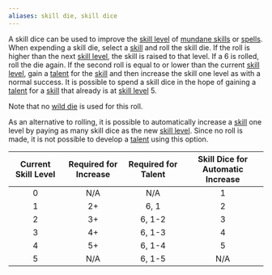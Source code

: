 ```yaml
---
aliases: skill die, skill dice
---
```

   
A skill dice can be used to improve the [skill level](../Skills/Skill%20Level.md) of [mundane skills](../Skills/Skills.md) or [spells](../Magic/Spells%20and%20Magical%20Effects.md). When expending a skill die, select a [skill](../Skills/Skills.md) and roll the skill die. If the roll is higher than the next [skill level](../Skills/Skill%20Level.md), the skill is raised to that level. If a 6 is rolled, roll the die again. If the second roll is equal to or lower than the current [skill level](../Skills/Skill%20Level.md), gain a [talent](../Character%20Options/Talents.md) for the [skill](../Skills/Skills.md) and then increase the skill one level as with a normal success. It is possible to spend a skill dice in the hope of gaining a [talent](../Character%20Options/Talents.md) for a [skill](../Skills/Skills.md) that already is at [skill level](../Skills/Skill%20Level.md) 5.   
   
Note that no [wild die](../Rolling%20Dice/Wild%20Die.md) is used for this roll.   
   
As an alternative to rolling, it is possible to automatically increase a [skill](../Skills/Skills.md) one level by paying as many skill dice as the new [skill level](../Skills/Skill%20Level.md). Since no roll is made, it is not possible to develop a [talent](../Character%20Options/Talents.md) using this option.   
   
| Current Skill Level | Required for Increase | Required for Talent | Skill Dice for Automatic Increase |   
|:-------------------:|:---------------------:|:-------------------:|:---------------------------------:|   
|          0          |          N/A          |         N/A         |                 1                 |   
|          1          |          2+           |        6, 1         |                 2                 |   
|          2          |          3+           |       6, 1-2        |                 3                 |   
|          3          |          4+           |       6, 1-3        |                 4                 |   
|          4          |          5+           |       6, 1-4        |                 5                 |   
|          5          |          N/A          |       6, 1-5        |                N/A                |